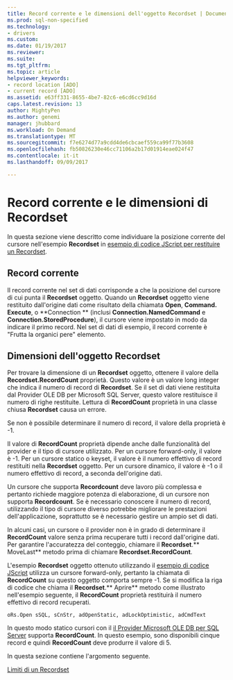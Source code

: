 ```yaml
---
title: Record corrente e le dimensioni dell'oggetto Recordset | Documenti Microsoft
ms.prod: sql-non-specified
ms.technology:
- drivers
ms.custom: 
ms.date: 01/19/2017
ms.reviewer: 
ms.suite: 
ms.tgt_pltfrm: 
ms.topic: article
helpviewer_keywords:
- record location [ADO]
- current record [ADO]
ms.assetid: e63ff331-8655-4be7-82c6-e6cd6cc9d16d
caps.latest.revision: 13
author: MightyPen
ms.author: genemi
manager: jhubbard
ms.workload: On Demand
ms.translationtype: MT
ms.sourcegitcommit: f7e6274d77a9cdd4de6cbcaef559ca99f77b3608
ms.openlocfilehash: fb50826230e46cc71106a2b17d01914eae024f47
ms.contentlocale: it-it
ms.lasthandoff: 09/09/2017

---
```

# <a name="current-record-and-size-of-recordset"></a>Record corrente e le dimensioni di Recordset
In questa sezione viene descritto come individuare la posizione corrente del cursore nell'esempio **Recordset** in [esempio di codice JScript per restituire un Recordset](../../../ado/guide/data/jscript-code-example-to-return-a-recordset.md).  
  
## <a name="current-record"></a>Record corrente  
 Il record corrente nel set di dati corrisponde a che la posizione del cursore di cui punta il **Recordset** oggetto. Quando un **Recordset** oggetto viene restituito dall'origine dati come risultato della chiamata **Open**, **Command. Execute**, o **Connection ** (inclusi **Connection.NamedCommand** e **Connection.StoredProcedure**), il cursore viene impostato in modo da indicare il primo record. Nel set di dati di esempio, il record corrente è "Frutta la organici pere" elemento.  
  
## <a name="size-of-recordset"></a>Dimensioni dell'oggetto Recordset  
 Per trovare la dimensione di un **Recordset** oggetto, ottenere il valore della **Recordset.RecordCount** proprietà. Questo valore è un valore long integer che indica il numero di record di **Recordset**. Se il set di dati viene restituita dal Provider OLE DB per Microsoft SQL Server, questo valore restituisce il numero di righe restituite. Lettura di **RecordCount** proprietà in una classe chiusa **Recordset** causa un errore.  
  
 Se non è possibile determinare il numero di record, il valore della proprietà è -1.  
  
 Il valore di **RecordCount** proprietà dipende anche dalle funzionalità del provider e il tipo di cursore utilizzato. Per un cursore forward-only, il valore è -1. Per un cursore statico o keyset, il valore è il numero effettivo di record restituiti nella **Recordset** oggetto. Per un cursore dinamico, il valore è -1 o il numero effettivo di record, a seconda dell'origine dati.  
  
 Un cursore che supporta **Recordcount** deve lavoro più complessa e pertanto richiede maggiore potenza di elaborazione, di un cursore non supporta **Recordcount**. Se è necessario conoscere il numero di record, utilizzando il tipo di cursore diverso potrebbe migliorare le prestazioni dell'applicazione, soprattutto se è necessario gestire un ampio set di dati.  
  
 In alcuni casi, un cursore o il provider non è in grado di determinare il **RecordCount** valore senza prima recuperare tutti i record dall'origine dati. Per garantire l'accuratezza del conteggio, chiamare il **Recordset**.** MoveLast** metodo prima di chiamare **Recordset.RecordCount**.  
  
 L'esempio **Recordset** oggetto ottenuto utilizzando il [esempio di codice JScript](../../../ado/guide/data/jscript-code-example-to-return-a-recordset.md) utilizza un cursore forward-only, pertanto la chiamata di **RecordCount** su questo oggetto comporta sempre -1. Se si modifica la riga di codice che chiama il **Recordset**.** Aprire** metodo come illustrato nell'esempio seguente, il **RecordCount** proprietà restituirà il numero effettivo di record recuperati.  
  
```  
oRs.Open sSQL, sCnStr, adOpenStatic, adLockOptimistic, adCmdText   
```  
  
 In questo modo statico cursori con il [il Provider Microsoft OLE DB per SQL Server](../../../ado/guide/appendixes/microsoft-ole-db-provider-for-sql-server.md) supporta **RecordCount**. In questo esempio, sono disponibili cinque record e quindi **RecordCount** deve produrre il valore di 5.  
  
 In questa sezione contiene l'argomento seguente.  
  
 [Limiti di un Recordset](../../../ado/guide/data/boundaries-of-a-recordset.md)

